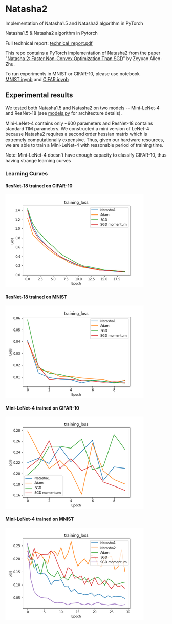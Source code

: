 
#  Natasha2

Implementation of Natasha1.5 and Natasha2 algorithm in PyTorch

Natasha1.5 & Natasha2 algorithm in Pytorch

Full technical report: [technical_report.pdf](images/technical_report.pdf)

This repo contains a PyTorch implementation of Natasha2 from the paper "[Natasha 2: Faster Non-Convex Optimization Than SGD](https://arxiv.org/abs/1708.08694)" by Zeyuan Allen-Zhu.

To run experiments in MNIST or CIFAR-10, please use notebook [MNIST.ipynb](MNIST.ipynb) and [CIFAR.ipynb](CIFAR.ipynb)

##  Experimental results

  We tested both Natasha1.5 and Natasha2 on two models -- Mini-LeNet-4 and ResNet-18 (see [models.py](models.py) for architecture details).

Mini-LeNet-4 contains only ~600 parameters and ResNet-18 contains standard 11M parameters. We constructed a mini version of LeNet-4 because Natasha2 requires a second order hessian matrix which is extremely computationally expensive. Thus, given our hardware resources, we are able to train a Mini-LeNet-4 with reasonable period of training time.

Note: Mini-LeNet-4 doesn't have enough capacity to classify CIFAR-10, thus having strange learning curves


###  Learning Curves

####  ResNet-18 trained on CIFAR-10

![Alt text](images/CIFAR10_ResNet.png?raw=true "Title")


####  ResNet-18 trained on MNIST

![Alt text](images/MNIST_ResNet.png?raw=true "Title")


####  Mini-LeNet-4 trained on CIFAR-10

![Alt text](images/CIFAR10_LeNet.png?raw=true "Title")


####  Mini-LeNet-4 trained on MNIST

![Alt text](images/MNIST_LeNet.png?raw=true "Title")
